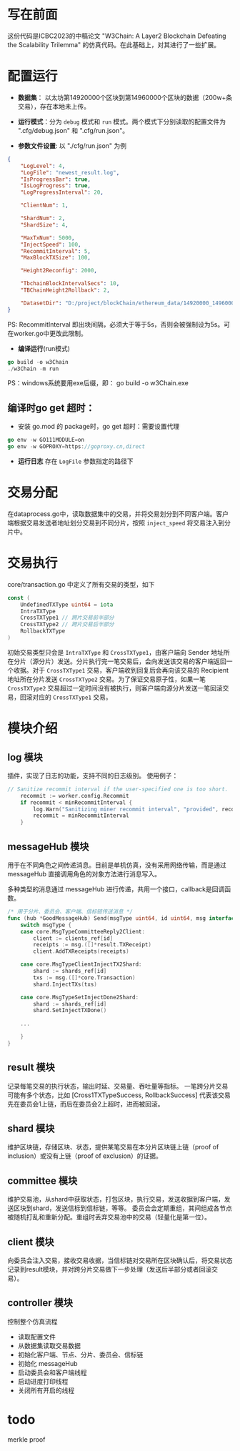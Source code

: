 # 写在前面
这份代码是ICBC2023的中稿论文 "W3Chain: A Layer2 Blockchain Defeating the Scalability Trilemma" 的仿真代码。在此基础上，对其进行了一些扩展。

# 配置运行
+ **数据集**： 以太坊第14920000个区块到第14960000个区块的数据（200w+条交易），存在本地未上传。

+ **运行模式**：分为 `debug` 模式和 `run` 模式。两个模式下分别读取的配置文件为 ".cfg/debug.json" 和 ".cfg/run.json"。

+ **参数文件设置**: 以 "./cfg/run.json" 为例
```json
{
    "LogLevel": 4,
    "LogFile": "newest_result.log",
    "IsProgressBar": true,
    "IsLogProgress": true,
    "LogProgressInterval": 20,

    "ClientNum": 1,

    "ShardNum": 2,
    "ShardSize": 4,

    "MaxTxNum": 5000,
    "InjectSpeed": 100,
    "RecommitInterval": 5,
    "MaxBlockTXSize": 100,

    "Height2Reconfig": 2000,

    "TbchainBlockIntervalSecs": 10,
    "TBChainHeight2Rollback": 2,

    "DatasetDir": "D:/project/blockChain/ethereum_data/14920000_14960000/ExternalTransactionItem.csv"
}
```


PS: RecommitInterval 即出块间隔，必须大于等于5s，否则会被强制设为5s。可在worker.go中更改此限制。


+ **编译运行**(run模式)
``` go
go build -o w3Chain
./w3Chain -m run
```
PS：windows系统要用exe后缀，即： go build -o w3Chain.exe
    
## 编译时go get 超时：
+ 安装 go.mod 的 package时，go get 超时：需要设置代理
``` go
go env -w GO111MODULE=on
go env -w GOPROXY=https://goproxy.cn,direct
```

+ **运行日志**
存在 `LogFile` 参数指定的路径下

# 交易分配
在dataprocess.go中，读取数据集中的交易，并将交易划分到不同客户端。客户端根据交易发送者地址划分交易到不同分片，按照 `inject_speed` 将交易注入到分片中。

# 交易执行
core/transaction.go 中定义了所有交易的类型，如下
``` go
const (
	UndefinedTXType uint64 = iota
	IntraTXType
	CrossTXType1 // 跨片交易前半部分
	CrossTXType2 // 跨片交易后半部分
	RollbackTXType
)
```
初始交易类型只会是 `IntraTXType` 和 `CrossTXType1`，由客户端向 Sender 地址所在分片（源分片）发送。分片执行完一笔交易后，会向发送该交易的客户端返回一个收据。对于 `CrossTXType1` 交易，客户端收到回复后会再向该交易的 Recipient 地址所在分片发送 `CrossTXType2` 交易。为了保证交易原子性，如果一笔 `CrossTXType2` 交易超过一定时间没有被执行，则客户端向源分片发送一笔回滚交易，回滚对应的 `CrossTXType1` 交易。

# 模块介绍
## log 模块
插件，实现了日志的功能，支持不同的日志级别。
使用例子：
``` go
// Sanitize recommit interval if the user-specified one is too short.
    recommit := worker.config.Recommit
    if recommit < minRecommitInterval {
        log.Warn("Sanitizing miner recommit interval", "provided", recommit, "updated", minRecommitInterval)
        recommit = minRecommitInterval
    }
```

## messageHub 模块
用于在不同角色之间传递消息。目前是单机仿真，没有采用网络传输，而是通过 messageHub 直接调用角色的对象方法进行消息写入。

多种类型的消息通过 messageHub 进行传递，共用一个接口，callback是回调函数。
``` go
/* 用于分片、委员会、客户端、信标链传送消息 */
func (hub *GoodMessageHub) Send(msgType uint64, id uint64, msg interface{}, callback func(res ...interface{})) {
	switch msgType {
	case core.MsgTypeCommitteeReply2Client:
		client := clients_ref[id]
		receipts := msg.([]*result.TXReceipt)
		client.AddTXReceipts(receipts)

	case core.MsgTypeClientInjectTX2Shard:
		shard := shards_ref[id]
		txs := msg.([]*core.Transaction)
		shard.InjectTXs(txs)

	case core.MsgTypeSetInjectDone2Shard:
		shard := shards_ref[id]
		shard.SetInjectTXDone()
    
    ...

    }
}
```

## result 模块
记录每笔交易的执行状态，输出时延、交易量、吞吐量等指标。
一笔跨分片交易可能有多个状态，比如 [Cross1TXTypeSuccess, RollbackSuccess] 代表该交易先在委员会1上链，而后在委员会2上超时，进而被回滚。

## shard 模块
维护区块链，存储区块、状态，提供某笔交易在本分片区块链上链（proof of inclusion）或没有上链（proof of exclusion）的证据。

## committee 模块
维护交易池，从shard中获取状态，打包区块，执行交易，发送收据到客户端，发送区块到shard，发送信标到信标链，等等。
委员会会定期重组，其间组成各节点被随机打乱和重新分配。重组时丢弃交易池中的交易（轻量化是第一位）。

## client 模块
向委员会注入交易，接收交易收据，当信标链对交易所在区块确认后，将交易状态记录到result模块，并对跨分片交易做下一步处理（发送后半部分或者回滚交易）。

## controller 模块
控制整个仿真流程
+ 读取配置文件
+ 从数据集读取交易数据
+ 初始化客户端、节点、分片、委员会、信标链
+ 初始化 messageHub
+ 启动委员会和客户端线程
+ 启动进度打印线程
+ 关闭所有开启的线程

# todo
merkle proof









